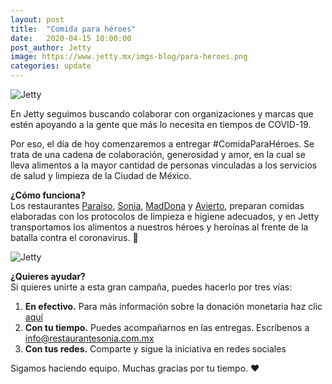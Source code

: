 ```yaml
---
layout: post
title:  "Comida para héroes"
date:   2020-04-15 10:00:00
post_author: Jetty
image: https://www.jetty.mx/imgs-blog/para-heroes.png
categories: update
---
```

![Jetty]({{site.baseurl}}/imgs-blog/para-heroes.png)


En Jetty seguimos buscando colaborar con organizaciones y marcas que estén apoyando a la gente que más lo necesita en tiempos de COVID-19.

Por eso, el día de hoy comenzaremos a entregar #ComidaParaHéroes. Se trata de una cadena de colaboración, generosidad y amor, en la cual se lleva alimentos a la mayor cantidad de personas vinculadas a los servicios de salud y limpieza de la Ciudad de México.

<b>¿Cómo funciona?</b><br>
Los restaurantes [Paraíso][paraiso], [Sonia][sonia], [MadDona][madona] y [Avierto][avierto], preparan comidas elaboradas con los protocolos de limpieza e higiene adecuados, y en Jetty transportamos los alimentos a nuestros héroes y heroínas al frente de la batalla contra el coronavirus. 🚌

![Jetty]({{site.baseurl}}/imgs-blog/jetty-heroes.png)

<b>¿Quieres ayudar?</b><br>
Si quieres unirte a esta gran campaña, puedes hacerlo por tres vías:

1. <b>En efectivo.</b> Para más información sobre la donación monetaria haz clic [aquí][efectivo]
2. <b>Con tu tiempo.</b> Puedes acompañarnos en las entregas. Escríbenos a <a href="mailto:info@restaurantesonia.com.mx">info@restaurantesonia.com.mx</a>
3. <b>Con tus redes.</b> Comparte y sigue la iniciativa en redes sociales

Sigamos haciendo equipo.
Muchas gracias por tu tiempo. ❤️

[paraiso]: https://jetty.acemlna.com/lt.php?s=271a8ee5e30ef59b04cb66d7e7322941&i=166A202A2A1426
[sonia]: https://jetty.acemlna.com/lt.php?s=271a8ee5e30ef59b04cb66d7e7322941&i=166A202A2A1427
[madona]: https://jetty.acemlna.com/lt.php?s=271a8ee5e30ef59b04cb66d7e7322941&i=166A202A2A1428
[avierto]: https://jetty.acemlna.com/lt.php?s=271a8ee5e30ef59b04cb66d7e7322941&i=166A202A2A1429
[efectivo]: https://jetty.acemlna.com/lt.php?s=271a8ee5e30ef59b04cb66d7e7322941&i=166A202A2A1430